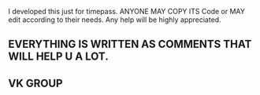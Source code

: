 I developed this just for timepass.
ANYONE MAY COPY ITS Code or MAY edit according to their needs.
Any help will be highly appreciated.
## EVERYTHING IS WRITTEN AS COMMENTS THAT WILL HELP U A LOT. ##
## VK GROUP ##

